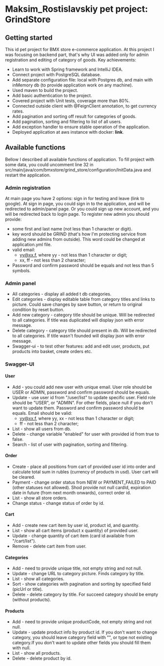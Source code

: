 # Maksim_Rostislavskiy pet project: GrindStore

## Getting started
This id pet project for BMX store e-commerce application.
At this project I was focusing on backend part, that's why UI was added only for admin registration and 
editing of category of goods.
Key achievements:
- Learn to work with Spring framework and IntelliJ IDEA.
- Connect project with PostgreSQL database.
- Add separate configuration file: local with Postgres db, 
and main with inMemory db (to provide application work on any machine).
- Used maven to build the project.
- Add basic authentication to the project.
- Covered project with Unit tests, coverage more than 80%.
- Connected outside client with @FeignClient annotation, to get currency rates.
- Add pagination and sorting off result for categories of goods.
- Add pagination, sorting and filtering to list of all users.
- Add exception handler to ensure stable operation of the application.
- Deployed application at aws instance with docker: **link**.

## Available functions
Bellow I described all available functions of application.
To fill project with some data, you could uncomment line 32 in
src/main/java/com/bmxstore/grind_store/configuration/InitData.java and restart the application.

### Admin registration
At main page you have 2 options: sign in for testing and leave (link to google).
At sign in page, you could sign in to the application, and will be redirected to admin/panel page.
Or you could sign up new account, and you will be redirected back to login page.
To register new admin you should provide:
- some first and last name (not less than 1 character or digit).
- key word should be GRIND (that's how I'm protecting service from adding new admins from outside).
  This word could be changed at application.yml file.
- valid email: 
  - yy@xx.f, where yy - not less than 1 character or digit;
  - xx, ff - not less than 2 character;
- Password and confirm password should be equals and not less than 5 symbols.

### Admin panel
- All categories - display all added t db categories.
- Edit categories - display editable table from category titles and links to picture.
  Could save changes by save button, or return to original condition by reset button.
- Add new category - category title should be unique. Will be redirected to all categories.
 If title was duplicated will display json with error message.
- Delete category - category title should present in db. Will be redirected to all categories.
If title wasn't founded will display json with error message.
- Swagger-ui - to test other features: add and edit user, products, put products into basket, 
create orders etc.

### Swagger-UI
#### User
- Add - you could add new user with unique email. User role should be USER or ADMIN, password and confirm
password should be equals.
- Update - use user id from "/user/list" to update specific user.
Field role should be "USER", or "ADMIN". For other fields, place null if you don't want to update them.
Password and confirm password should be equals. Email should be valid:
   - yy@xx.f, where yy, xx - not less than 1 character or digit;
   - ff - not less than 2 character;
- List - show all users from db.
- Delete - change variable "enabled" for user with provided id from true to false.
- Search - list of user with pagination, sorting and filtering.

#### Order
- Create - place all positions from cart of provided user id into order and calculate total sum in rubles 
(currency of products in usd). User cart will be cleared.
- Payment - change order status from NEW or PAYMENT_FAILED to PAID (other statuses not allowed).
Shod provide not null cardId, expiration date in future (from next month onwards), correct order id.
- List - show all store orders.
- Change status - change status of order by id.


#### Cart
- Add - create new cart item by user id, product id, and quantity.
- List - show all cart items (product x quantity) of provided user.
- Update - change quantity of cart item (card id available from "/cart/list").
- Remove - delete cart item from user.

#### Categories
- Add - need to provide unique title, not empty string and not null.
- Update - change URL to category picture. Finds category by title.
- List - show all categories.
- Sort - show categories with pagination and sorting by specified field (picUrl or title).
- Delete - delete category by title. For succeed category should be empty (without products).

#### Products
- Add - need to provide unique productCode, not empty string and not null.
- Update - update product info by product id. If you don't want to change category,
you should leave category field with "", or type not existing category.If you don't want to update other fields
you should fill them with null.
- List - show all products.
- Delete - delete product by id.


